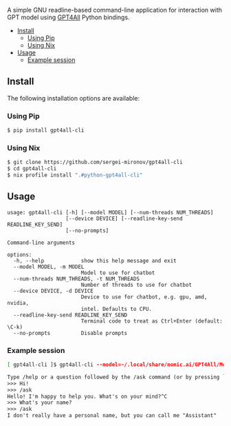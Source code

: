 A simple GNU readline-based command-line application for interaction with GPT model using
[GPT4All](https://www.nomic.ai/gpt4all) Python bindings.

<!-- vim-markdown-toc GFM -->

* [Install](#install)
    * [Using Pip](#using-pip)
    * [Using Nix](#using-nix)
* [Usage](#usage)
    * [Example session](#example-session)

<!-- vim-markdown-toc -->

Install
-------

The following installation options are available:

### Using Pip

```sh
$ pip install gpt4all-cli
```

### Using Nix

```sh
$ git clone https://github.com/sergei-mironov/gpt4all-cli
$ cd gpt4all-cli
$ nix profile install ".#python-gpt4all-cli"
```

Usage
-----

<!--
``` python
!gpt4all-cli --help
```
-->
``` result
usage: gpt4all-cli [-h] [--model MODEL] [--num-threads NUM_THREADS]
                   [--device DEVICE] [--readline-key-send READLINE_KEY_SEND]
                   [--no-prompts]

Command-line arguments

options:
  -h, --help            show this help message and exit
  --model MODEL, -m MODEL
                        Model to use for chatbot
  --num-threads NUM_THREADS, -t NUM_THREADS
                        Number of threads to use for chatbot
  --device DEVICE, -d DEVICE
                        Device to use for chatbot, e.g. gpu, amd, nvidia,
                        intel. Defaults to CPU.
  --readline-key-send READLINE_KEY_SEND
                        Terminal code to treat as Ctrl+Enter (default: \C-k)
  --no-prompts          Disable prompts
```

### Example session

``` sh
[ gpt4all-cli ]$ gpt4all-cli --model=~/.local/share/nomic.ai/GPT4All/Meta-Llama-3-8B-Instruct.Q4_0.gguf
```
``` txt
Type /help or a question followed by the /ask command (or by pressing `C-k` key).
>>> Hi!
>>> /ask
Hello! I'm happy to help you. What's on your mind?^C
>>> What's your name?
>>> /ask
I don't really have a personal name, but you can call me "Assistant"
```

